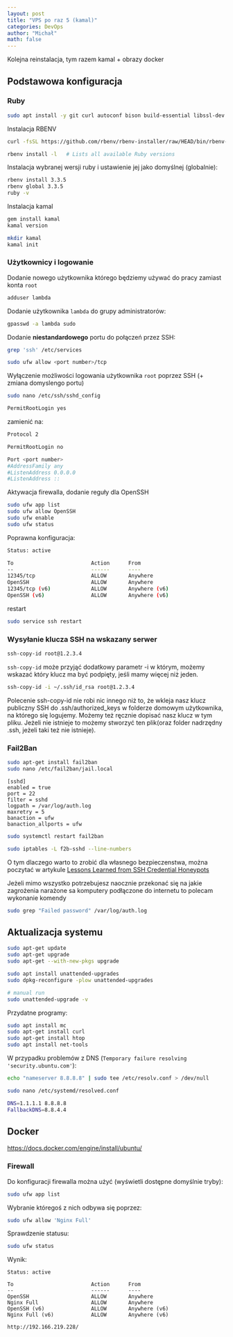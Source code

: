 ```yaml
---
layout: post
title: "VPS po raz 5 (kamal)"
categories: DevOps
author: "Michał"
math: false
---
```


Kolejna reinstalacja, tym razem kamal + obrazy docker

## Podstawowa konfiguracja

### Ruby

```bash
sudo apt install -y git curl autoconf bison build-essential libssl-dev libyaml-dev libreadline6-dev zlib1g-dev libncurses5-dev libffi-dev libgdbm-dev
```

Instalacja RBENV

```bash
curl -fsSL https://github.com/rbenv/rbenv-installer/raw/HEAD/bin/rbenv-installer | bash
```

```bash
rbenv install -l   # Lists all available Ruby versions
```

Instalacja wybranej wersji ruby i ustawienie jej jako domyślnej (globalnie):

```bash
rbenv install 3.3.5
rbenv global 3.3.5
ruby -v
```

Instalacja kamal

```bash
gem install kamal
kamal version
```

```bash
mkdir kamal
kamal init
```

### Użytkownicy i logowanie

Dodanie nowego użytkownika którego będziemy używać do pracy zamiast konta `root`

```bash
adduser lambda
```

Dodanie użytkownika `lambda` do grupy administratorów:

```bash
gpasswd -a lambda sudo
```

Dodanie **niestandardowego** portu do połączeń przez SSH:

```bash
grep 'ssh' /etc/services

sudo ufw allow <port number>/tcp
```

Wyłączenie możliwości logowania użytkownika `root` poprzez SSH (+ zmiana domyslengo portu)

```bash
sudo nano /etc/ssh/sshd_config
```

```bash
PermitRootLogin yes
```

zamienić na:

```bash
Protocol 2

PermitRootLogin no

Port <port number>
#AddressFamily any
#ListenAddress 0.0.0.0
#ListenAddress ::
```

Aktywacja firewalla, dodanie reguły dla OpenSSH

```bash
sudo ufw app list
sudo ufw allow OpenSSH
sudo ufw enable
sudo ufw status
```

Poprawna konfiguracja:

```bash
Status: active

To                         Action      From
--                         ------      ----
12345/tcp                  ALLOW       Anywhere                  
OpenSSH                    ALLOW       Anywhere                  
12345/tcp (v6)             ALLOW       Anywhere (v6)             
OpenSSH (v6)               ALLOW       Anywhere (v6)  
```

restart

```bash
sudo service ssh restart
```

### Wysyłanie klucza SSH na wskazany serwer

```bash
ssh-copy-id root@1.2.3.4
```

`ssh-copy-id` może przyjąć dodatkowy parametr -i w którym, możemy wskazać który klucz ma być podpięty, jeśli mamy więcej niż jeden.

```bash
ssh-copy-id -i ~/.ssh/id_rsa root@1.2.3.4
```

Polecenie ssh-copy-id nie robi nic innego niż to, że wkleja nasz klucz publiczny SSH do .ssh/authorized_keys w folderze domowym użytkownika, na którego się logujemy. Możemy też ręcznie dopisać nasz klucz w tym pliku. Jeżeli nie istnieje to możemy stworzyć ten plik(oraz folder nadrzędny .ssh, jeżeli taki też nie istnieje).

### Fail2Ban

```bash
sudo apt-get install fail2ban
sudo nano /etc/fail2ban/jail.local
```

```
[sshd]
enabled = true
port = 22
filter = sshd
logpath = /var/log/auth.log
maxretry = 5
banaction = ufw
banaction_allports = ufw
```

```bash
sudo systemctl restart fail2ban
```

```bash
sudo iptables -L f2b-sshd --line-numbers
```

O tym dlaczego warto to zrobić dla własnego bezpieczenstwa, można poczytać w artykule [Lessons Learned from SSH Credential Honeypots](https://systemoverlord.com/2020/09/04/lessons-learned-from-ssh-credential-honeypots.html)

Jeżeli mimo wszystko potrzebujesz naocznie przekonać się na jakie zagrożenia narażone sa komputery podłączone do internetu to polecam wykonanie komendy

```bash
sudo grep "Failed password" /var/log/auth.log
```

## Aktualizacja systemu

```bash
sudo apt-get update
sudo apt-get upgrade
sudo apt-get --with-new-pkgs upgrade
```

```bash
sudo apt install unattended-upgrades
sudo dpkg-reconfigure -plow unattended-upgrades

# manual run
sudo unattended-upgrade -v
```

Przydatne programy:

```bash
sudo apt install mc
sudo apt-get install curl
sudo apt-get install htop
sudo apt install net-tools
```

W przypadku problemów z DNS (`Temporary failure resolving 'security.ubuntu.com'`):

```bash
echo "nameserver 8.8.8.8" | sudo tee /etc/resolv.conf > /dev/null
```

```bash
sudo nano /etc/systemd/resolved.conf

DNS=1.1.1.1 8.8.8.8
FallbackDNS=8.8.4.4
```

## Docker

<https://docs.docker.com/engine/install/ubuntu/>

### Firewall

Do konfiguracji firewalla można użyć (wyświetli dostępne domyślnie tryby):

```bash
sudo ufw app list
```

Wybranie któregoś z nich odbywa się poprzez:

```bash
sudo ufw allow 'Nginx Full'
```

Sprawdzenie statusu:

```bash
sudo ufw status
```

Wynik:

```
Status: active

To                         Action      From
--                         ------      ----
OpenSSH                    ALLOW       Anywhere                  
Nginx Full                 ALLOW       Anywhere                  
OpenSSH (v6)               ALLOW       Anywhere (v6)             
Nginx Full (v6)            ALLOW       Anywhere (v6)  
```

`http://192.166.219.228/`
